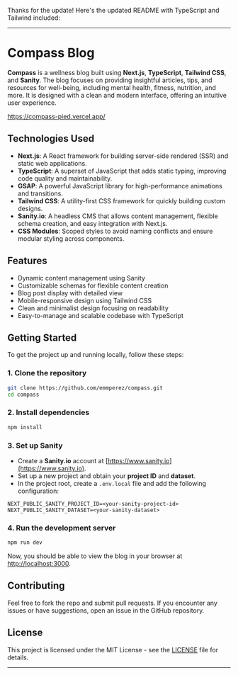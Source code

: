 Thanks for the update! Here's the updated README with TypeScript and Tailwind included:

---

# Compass Blog

**Compass** is a wellness blog built using **Next.js**, **TypeScript**, **Tailwind CSS**, and **Sanity**. The blog focuses on providing insightful articles, tips, and resources for well-being, including mental health, fitness, nutrition, and more. It is designed with a clean and modern interface, offering an intuitive user experience.

https://compass-pied.vercel.app/

## Technologies Used

- **Next.js**: A React framework for building server-side rendered (SSR) and static web applications.
- **TypeScript**: A superset of JavaScript that adds static typing, improving code quality and maintainability.
- **GSAP**: A powerful JavaScript library for high-performance animations and transitions.
- **Tailwind CSS**: A utility-first CSS framework for quickly building custom designs.
- **Sanity.io**: A headless CMS that allows content management, flexible schema creation, and easy integration with Next.js.
- **CSS Modules**: Scoped styles to avoid naming conflicts and ensure modular styling across components.

## Features

- Dynamic content management using Sanity
- Customizable schemas for flexible content creation
- Blog post display with detailed view
- Mobile-responsive design using Tailwind CSS
- Clean and minimalist design focusing on readability
- Easy-to-manage and scalable codebase with TypeScript

## Getting Started

To get the project up and running locally, follow these steps:

### 1. Clone the repository

```bash
git clone https://github.com/emmperez/compass.git
cd compass
```

### 2. Install dependencies

```bash
npm install
```

### 3. Set up Sanity

- Create a **Sanity.io** account at [https://www.sanity.io](https://www.sanity.io).
- Set up a new project and obtain your **project ID** and **dataset**.
- In the project root, create a `.env.local` file and add the following configuration:

```env
NEXT_PUBLIC_SANITY_PROJECT_ID=<your-sanity-project-id>
NEXT_PUBLIC_SANITY_DATASET=<your-sanity-dataset>
```

### 4. Run the development server

```bash
npm run dev
```

Now, you should be able to view the blog in your browser at [http://localhost:3000](http://localhost:3000).

## Contributing

Feel free to fork the repo and submit pull requests. If you encounter any issues or have suggestions, open an issue in the GitHub repository.

## License

This project is licensed under the MIT License - see the [LICENSE](LICENSE) file for details.

---

